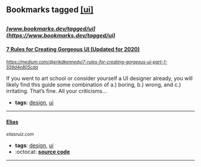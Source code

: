 ## Bookmarks tagged [[ui]](https://www.bookmarks.dev/search?q=[ui])

_<sup><sup>[www.bookmarks.dev/tagged/ui](https://www.bookmarks.dev/tagged/ui)</sup></sup>_
---
#### [7 Rules for Creating Gorgeous UI (Updated for 2020)](https://medium.com/@erikdkennedy/7-rules-for-creating-gorgeous-ui-part-1-559d4e805cda)
_<sup>https://medium.com/@erikdkennedy/7-rules-for-creating-gorgeous-ui-part-1-559d4e805cda</sup>_

If you went to art school or consider yourself a UI designer already, you will likely find this guide some combination of a.) boring, b.) wrong, and c.) irritating. That’s fine. All your criticisms…
* **tags**: [design](../tagged/design.md), [ui](../tagged/ui.md)
---
#### [Elias](eliasruiz.com)
_<sup>eliasruiz.com</sup>_

* **tags**: [design](../tagged/design.md), [ui](../tagged/ui.md)
* :octocat: **[source code](https://eliasruiz.com/)**
---
